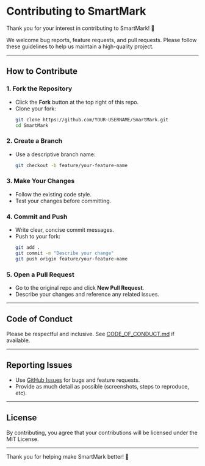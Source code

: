 # Contributing to SmartMark

Thank you for your interest in contributing to SmartMark! 🚀

We welcome bug reports, feature requests, and pull requests. Please follow these guidelines to help us maintain a high-quality project.

---

## How to Contribute

### 1. Fork the Repository
- Click the **Fork** button at the top right of this repo.
- Clone your fork:
  ```sh
  git clone https://github.com/YOUR-USERNAME/SmartMark.git
  cd SmartMark
  ```

### 2. Create a Branch
- Use a descriptive branch name:
  ```sh
  git checkout -b feature/your-feature-name
  ```

### 3. Make Your Changes
- Follow the existing code style.
- Test your changes before committing.

### 4. Commit and Push
- Write clear, concise commit messages.
- Push to your fork:
  ```sh
  git add .
  git commit -m "Describe your change"
  git push origin feature/your-feature-name
  ```

### 5. Open a Pull Request
- Go to the original repo and click **New Pull Request**.
- Describe your changes and reference any related issues.

---

## Code of Conduct

Please be respectful and inclusive. See [CODE_OF_CONDUCT.md](CODE_OF_CONDUCT.md) if available.

---

## Reporting Issues

- Use [GitHub Issues](https://github.com/harshitjain1924/SmartMark/issues) for bugs and feature requests.
- Provide as much detail as possible (screenshots, steps to reproduce, etc).

---

## License

By contributing, you agree that your contributions will be licensed under the MIT License.

---

Thank you for helping make SmartMark better! 🙏
